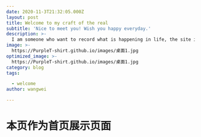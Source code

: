 ```yaml
---
date: 2020-11-3T21:32:05.000Z
layout: post
title: Welcome to my craft of the real
subtitle: 'Nice to meet you! Wish you happy everyday.'
description: >-
  I am someone who want to record what is happening in life, the site is incomplete and I hope  			it will perfect later.
image: >-
  https://PurpleT-shirt.github.io/images/桌面1.jpg
optimized_image: >-
  https://PurpleT-shirt.github.io/images/桌面1.jpg
category: blog
tags:

  - welcome
author: wangwei

---
```


# 本页作为首页展示页面
